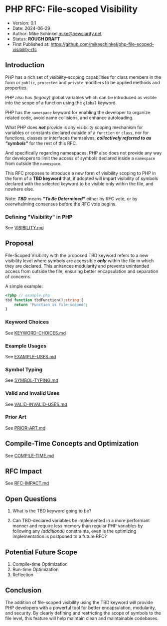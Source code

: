 # PHP RFC: File-scoped Visibility

- Version: 0.1
- Date: 2024-06-29
- Author: Mike Schinkel <mike@newclarity.net>
- Status: **ROUGH DRAFT**
- First Published at: https://github.com/mikeschinkel/php-file-scoped-visibility-rfc

## Introduction

PHP has a rich set of visibility-scoping capabilities for class members in the form or `public`, `protected` and `private` modifiers to be applied methods and properties.

PHP also has _(legacy)_ global variables which can be introduced as visible into the scope of a function using the `global` keyword.

PHP has the `namespace` keyword for enabling the developer to organize related code, avoid name collisions, and enhance autoloading.  

What PHP does **_not_** provide is any visibility scoping mechanism for variables or constants declared outside of a `function` or `class`, nor for functions, classes or interfaces themselves, **_collectively referred to as "symbols"_** for the rest of this RFC.

And specifically regarding namespaces, PHP also does not provide any way for developers to limit the access of symbols declared inside a `namespace` from outside the `namespace`.

This RFC proposes to introduce a new form of visibility scoping to PHP in the form of a **TBD keyword** that, if adopted will impart visibility of symbols declared with the selected keyword to be visible only within the file, and nowhere else.

Note: **_TBD_** means **_"To Be Determined"_** either by RFC vote, or by overwhelming consensus before the RFC vote begins.

### Defining "Visibility" in PHP
See [VISIBILITY.md](VISIBILITY.md)

## Proposal

File-Scoped Visibility with the proposed TBD keyword refers to a new visibility level where symbols are accessible _**only**_ within the file in which they are declared. This enhances modularity and prevents unintended access from outside the file, ensuring better encapsulation and separation of concerns.

A simple example:

```php 
<?php // example.php
tbd function tbdFunction():string {
    return 'Function is file-scoped';
}
```

### Keyword Choices
See [KEYWORD-CHOICES.md](KEYWORD-CHOICES.md)

### Example Usages 
See [EXAMPLE-USES.md](EXAMPLE-USES.md)

### Symbol Typing
See [SYMBOL-TYPING.md](SYMBOL-TYPING.md)

### Valid and Invalid Uses
See [VALID-INVALID-USES.md](VALID-INVALID-USES.md)

### Prior Art 
See [PRIOR-ART.md](PRIOR-ART.md)

## Compile-Time Concepts and Optimization
See [COMPILE-TIME.md](COMPILE-TIME.md)

## RFC Impact
See [RFC-IMPACT.md](RFC-IMPACT.md)

## Open Questions
1. What is the TBD keyword going to be?

2. Can TBD-declared variables be implemented in a more performant manner and require less memory than regular PHP variables by following any _(additional)_ constraints, even is the optimizing implementation is postponed to a future RFC? 

## Potential Future Scope
1. Compile-time Optimization
2. Run-time Optimization
3. Reflection

## Conclusion
The addition of file-scoped visibility using the TBD keyword will provide PHP developers with a powerful tool for better encapsulation, modularity, and security. By clearly defining and restricting the scope of symbols to the file level, this feature will help maintain clean and maintainable codebases.

